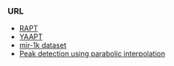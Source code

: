### URL

* [RAPT](http://www.ee.ic.ac.uk/hp/staff/dmb/voicebox/doc/voicebox/fxrapt.html)
* [YAAPT](http://ws2.binghamton.edu/zahorian/yaapt.htm)
* [mir-1k dataset](https://sites.google.com/site/unvoicedsoundseparation/mir-1k)
* [Peak detection using parabolic interpolation](https://ccrma.stanford.edu/~jos/parshl/Peak_Detection_Steps_3.html)
